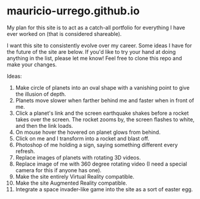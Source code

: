 # mauricio-urrego.github.io

My plan for this site is to act as a catch-all portfolio for everything I have ever worked on (that is considered shareable).

I want this site to consistently evolve over my career. Some ideas I have for the future of the site are below. If you'd like to try your hand at doing anything in the list, please let me know! Feel free to clone this repo and make your changes.

Ideas:
1. Make circle of planets into an oval shape with a vanishing point to give the illusion of depth.
2. Planets move slower when farther behind me and faster when in front of me.
3. Click a planet's link and the screen earthquake shakes before a rocket takes over the screen. The rocket zooms by, the screen flashes to white, and then the link loads.
4. On mouse hover the hovered on planet glows from behind.
5. Click on me and I transform into a rocket and blast off.
6. Photoshop of me holding a sign, saying something different every refresh.
7. Replace images of planets with rotating 3D videos.
8. Replace image of me with 360 degree rotating video (I need a special camera for this if anyone has one).
9. Make the site entirely Virtual Reality compatible.
10. Make the site Augmented Reality compatible.
11. Integrate a space invader-like game into the site as a sort of easter egg.
